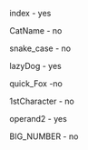 index - yes

CatName - no

snake_case - no

lazyDog - yes

quick_Fox -no

1stCharacter - no

operand2 - yes

BIG_NUMBER - no